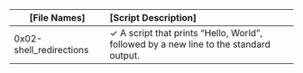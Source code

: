 | [File Names]                                          | [Script Description]                                                                                      |
| ----------------------------------------------------- | :-------------------------------------------------------------------------------------------------------- |
| 0x02-shell_redirections                               |  ✓ A script that prints “Hello, World”, followed by a new line to the standard output.                    |
